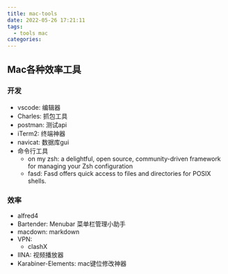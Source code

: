 ```yaml
---
title: mac-tools
date: 2022-05-26 17:21:11
tags:
  - tools mac
categories:
---
```


## Mac各种效率工具

<!--more-->

### 开发

- vscode: 编辑器
- Charles: 抓包工具
- postman: 测试api
- iTerm2: 终端神器
- navicat: 数据库gui
- 命令行工具
  - on my zsh: a delightful, open source, community-driven framework for managing your Zsh configuration
  - fasd: Fasd offers quick access to files and directories for POSIX shells.

### 效率

- alfred4 
- Bartender: Menubar 菜单栏管理小助手
- macdown: markdown
- VPN:
  - clashX
- IINA: 视频播放器
- Karabiner-Elements: mac键位修改神器

 